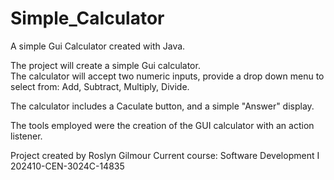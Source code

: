 # Simple_Calculator
A simple Gui Calculator created with Java.

The project will create a simple Gui calculator.  
The calculator will accept two numeric inputs, provide a drop down menu to select from:
Add, Subtract, Multiply, Divide.

The calculator includes a Caculate button, and a simple "Answer" display.

The tools employed were the creation of the GUI calculator with an action listener.

Project created by Roslyn Gilmour
Current course: 
       Software Development I
       202410-CEN-3024C-14835

